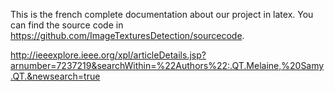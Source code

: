 This is the french complete documentation about our project in latex.
You can find the source code in https://github.com/ImageTexturesDetection/sourcecode.

http://ieeexplore.ieee.org/xpl/articleDetails.jsp?arnumber=7237219&searchWithin=%22Authors%22:.QT.Melaine,%20Samy.QT.&newsearch=true
